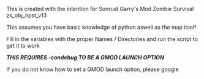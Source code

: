 This is created with the intention for Sunrust Garry's Mod Zombie Survival zs_obj_npst_v13

This assumes you have basic knowledge of python aswell as the map itself

Fill in the variables with the proper Names / Directories and run the script to get it to work

***THIS REQUIRES -condebug TO BE A GMOD LAUNCH OPTION***

If you do not know how to set a GMOD launch option, please google
